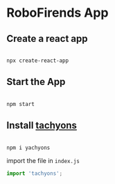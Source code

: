 # RoboFirends App
## Create a react app
```

npx create-react-app

```
## Start the App

```

npm start

```

## Install [tachyons](https://www.npmjs.com/package/tachyons) 

```

npm i yachyons

```
import the file in ```index.js```

```jsx
import 'tachyons';
```

